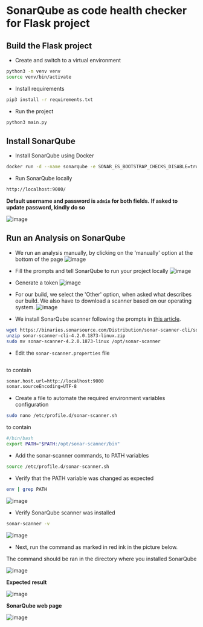 # SonarQube as code health checker for Flask project

## Build the Flask project

- Create and switch to a virtual environment

```bash
python3 -m venv venv
source venv/bin/activate
```

- Install requirements

```bash
pip3 install -r requirements.txt
```

- Run the project

```bash
python3 main.py
```

## Install SonarQube

- Install SonarQube using Docker

```bash
docker run -d --name sonarqube -e SONAR_ES_BOOTSTRAP_CHECKS_DISABLE=true -p 9000:9000 sonarqube:latest
```

- Run SonarQube locally

```bash
http://localhost:9000/
```

**Default username and password is ```admin``` for both fields.**
**If asked to update password, kindly do so**

![image](https://user-images.githubusercontent.com/49791498/134785465-7fca5199-a354-4a1f-ad76-7dcf45f2406a.png)

## Run an Analysis on SonarQube

- We run an analysis manually, by clicking on the 'manually' option at the bottom of the page
![image](https://user-images.githubusercontent.com/49791498/134785499-093a3bdb-6979-44fc-a09a-f0976eacdaf6.png)

- Fill the prompts and tell SonarQube to run your project locally
![image](https://user-images.githubusercontent.com/49791498/134785569-1cb38df9-3f35-49af-b806-51d9c7fb574c.png)

- Generate a token
![image](https://user-images.githubusercontent.com/49791498/134785589-7e37b7f9-a8e1-41de-be9b-b06908fc28c5.png)

- For our build, we select the 'Other' option, when asked what describes our build.
We also have to download a scanner based on our operating system.
![image](https://user-images.githubusercontent.com/49791498/134785653-941fe477-d121-4649-9191-747f61c54555.png)

- We install SonarQube scanner following the prompts in [this article](https://techexpert.tips/sonarqube/sonarqube-scanner-installation-ubuntu-linux/).

```bash
wget https://binaries.sonarsource.com/Distribution/sonar-scanner-cli/sonar-scanner-cli-4.2.0.1873-linux.zip
unzip sonar-scanner-cli-4.2.0.1873-linux.zip
sudo mv sonar-scanner-4.2.0.1873-linux /opt/sonar-scanner
```

- Edit the ```sonar-scanner.properties``` file

```bash
```

to contain

```bash
sonar.host.url=http://localhost:9000
sonar.sourceEncoding=UTF-8
```

- Create a file to automate the required environment variables configuration

```bash
sudo nano /etc/profile.d/sonar-scanner.sh
```

to contain

```bash
#/bin/bash
export PATH="$PATH:/opt/sonar-scanner/bin"
```

- Add the sonar-scanner commands, to PATH variables

```bash
source /etc/profile.d/sonar-scanner.sh
```

- Verify that the PATH variable was changed as expected

```bash
env | grep PATH
```

![image](https://user-images.githubusercontent.com/49791498/134826437-26d65cba-1994-4dcd-8a74-57d320d3cd1f.png)

- Verify SonarQube scanner was installed

```bash
sonar-scanner -v
```

![image](https://user-images.githubusercontent.com/49791498/134826460-57443393-637e-4a30-a5d4-0172affdde11.png)

- Next, run the command as marked in red ink in the picture below.

The command should be ran in the directory where you installed SonarQube

![image](https://user-images.githubusercontent.com/49791498/134826480-9e98dbc6-2f4b-4bdf-9a69-c08df137fe9b.png)

**Expected result**

![image](https://user-images.githubusercontent.com/49791498/134826527-6d7648cf-cbf2-4998-afe8-69262c81816e.png)

**SonarQube web page**

![image](https://user-images.githubusercontent.com/49791498/134826550-a2e5b306-e86e-428c-aeb6-6f0190570d44.png)
